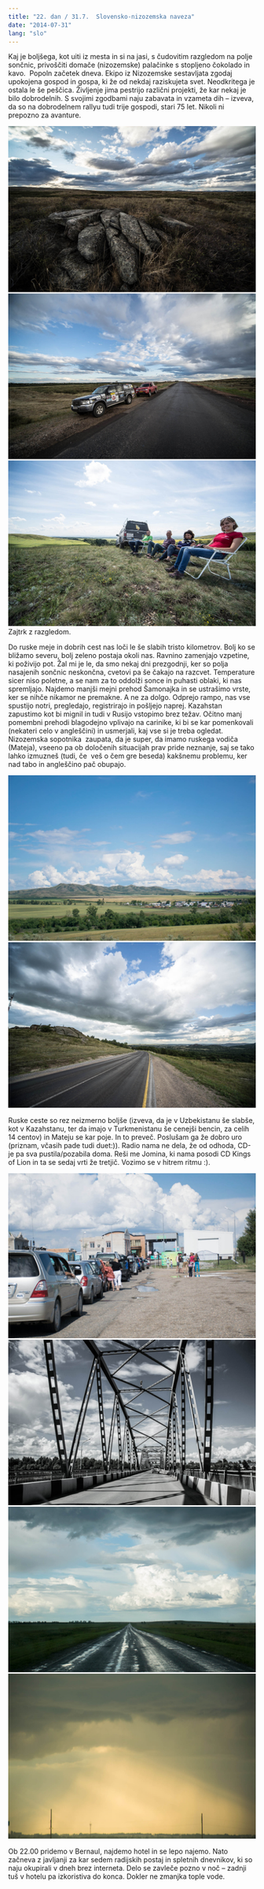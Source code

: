 ```yaml
---
title: "22. dan / 31.7.  Slovensko-nizozemska naveza"
date: "2014-07-31"
lang: "slo"
---
```


Kaj je boljšega, kot uiti iz mesta in si na jasi, s čudovitim razgledom na polje sončnic, privoščiti domače (nizozemske) palačinke s stopljeno čokolado in kavo.  Popoln začetek dneva. Ekipo iz Nizozemske sestavljata zgodaj upokojena gospod in gospa, ki že od nekdaj raziskujeta svet. Neodkritega je ostala le še peščica. Življenje jima pestrijo različni projekti, že kar nekaj je bilo dobrodelnih. S svojimi zgodbami naju zabavata in vzameta dih – izveva, da so na dobrodelnem rallyu tudi trije gospodi, stari 75 let. Nikoli ni prepozno za avanture.

![IMG_9481](../images/IMG_9481.jpg)![IMG_9469](../images/IMG_9469.jpg)![IMG_9555](../images/IMG_9555.jpg) Zajtrk z razgledom.

Do ruske meje in dobrih cest nas loči le še slabih tristo kilometrov. Bolj ko se bližamo severu, bolj zeleno postaja okoli nas. Ravnino zamenjajo vzpetine, ki poživijo pot. Žal mi je le, da smo nekaj dni prezgodnji, ker so polja nasajenih sončnic neskončna, cvetovi pa še čakajo na razcvet. Temperature sicer niso poletne, a se nam za to oddolži sonce in puhasti oblaki, ki nas spremljajo. Najdemo manjši mejni prehod Šamonajka in se ustrašimo vrste, ker se nihče nikamor ne premakne. A ne za dolgo. Odprejo rampo, nas vse spustijo notri, pregledajo, registrirajo in pošljejo naprej. Kazahstan zapustimo kot bi mignil in tudi v Rusijo vstopimo brez težav. Očitno manj pomembni prehodi blagodejno vplivajo na carinike, ki bi se kar pomenkovali (nekateri celo v angleščini) in usmerjali, kaj vse si je treba ogledat. Nizozemska sopotnika  zaupata, da je super, da imamo ruskega vodiča (Mateja), vseeno pa ob določenih situacijah prav pride neznanje, saj se tako lahko izmuzneš (tudi, če  veš o čem gre beseda) kakšnemu problemu, ker nad tabo in angleščino pač obupajo.

![DSC_0495](../images/DSC_0495.jpg)![IMG_9602](../images/IMG_9602.jpg)

Ruske ceste so rez neizmerno boljše (izveva, da je v Uzbekistanu še slabše, kot v Kazahstanu, ter da imajo v Turkmenistanu še cenejši bencin, za celih 14 centov) in Mateju se kar poje. In to preveč. Poslušam ga že dobro uro (priznam, včasih pade tudi duet:)). Radio nama ne dela, že od odhoda, CD-je pa sva pustila/pozabila doma. Reši me Jomina, ki nama posodi CD Kings of Lion in ta se sedaj vrti že tretjič. Vozimo se v hitrem ritmu :).

![DSC_0559](../images/DSC_0559.jpg)![DSC_0493](../images/DSC_0493.jpg)![DSC_0824](../images/DSC_0824.jpg)![DSC_0892](../images/DSC_0892.jpg)

Ob 22.00 pridemo v Bernaul, najdemo hotel in se lepo najemo. Nato začneva z javljanji za kar sedem radijskih postaj in spletnih dnevnikov, ki so naju okupirali v dneh brez interneta. Delo se zavleče pozno v noč – zadnji tuš v hotelu pa izkoristiva do konca. Dokler ne zmanjka tople vode.
